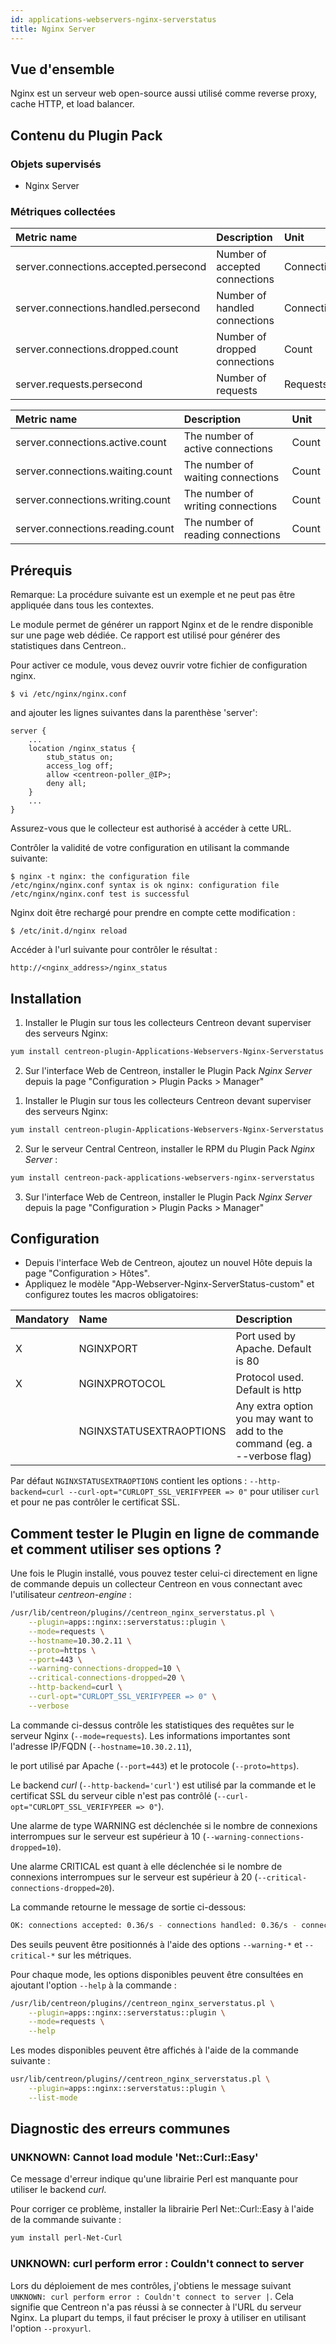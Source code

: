 ```yaml
---
id: applications-webservers-nginx-serverstatus
title: Nginx Server
---
```


## Vue d'ensemble

Nginx est un serveur web open-source aussi utilisé comme reverse proxy, cache HTTP, et load balancer.

## Contenu du Plugin Pack

### Objets supervisés

* Nginx Server

### Métriques collectées

<!--DOCUSAURUS_CODE_TABS-->

<!--Requests--> 

| Metric name                               | Description                      | Unit 			    |
| :---------------------------------------- | :------------------------------- | :----------------- |
| server.connections.accepted.persecond     | Number of accepted connections   | Connections/second |
| server.connections.handled.persecond      | Number of handled connections	   | Connections/second |
| server.connections.dropped.count          | Number of dropped connections	   | Count              |
| server.requests.persecond                 | Number of requests    		   | Requests/second    |


<!--Connections-->

| Metric name                        | Description                           | Unit |
| :--------------------------------- | :------------------------------------ | :--- |
| server.connections.active.count    |  The number of active connections     | Count|
| server.connections.waiting.count   |  The number of waiting connections    | Count|
| server.connections.writing.count   |  The number of writing connections    | Count|
| server.connections.reading.count   |  The number of reading connections    | Count|

<!--END_DOCUSAURUS_CODE_TABS-->

## Prérequis

Remarque: La procédure suivante est un exemple et ne peut pas être appliquée dans tous les contextes.

Le module permet de générer un rapport Nginx et de le rendre disponible sur une page web dédiée. Ce rapport est utilisé pour générer des statistiques dans Centreon..

Pour activer ce module, vous devez ouvrir votre fichier de configuration nginx.

    $ vi /etc/nginx/nginx.conf

and ajouter les lignes suivantes dans la parenthèse 'server':

    server { 
        ... 
        location /nginx_status { 
            stub_status on; 
            access_log off;
            allow <centreon-poller_@IP>;
            deny all; 
        }
        ...
    }

Assurez-vous que le collecteur est authorisé à accéder à cette URL.

Contrôler la validité de votre configuration en utilisant la commande suivante:

    $ nginx -t nginx: the configuration file
    /etc/nginx/nginx.conf syntax is ok nginx: configuration file
    /etc/nginx/nginx.conf test is successful

Nginx doit être rechargé pour prendre en compte cette modification :

    $ /etc/init.d/nginx reload

Accéder à l'url suivante pour contrôler le résultat :

    http://<nginx_address>/nginx_status

## Installation

<!--DOCUSAURUS_CODE_TABS-->

<!--Online IMP Licence & IT-100 Editions-->

1. Installer le Plugin sur tous les collecteurs Centreon devant superviser des serveurs Nginx:

```bash
yum install centreon-plugin-Applications-Webservers-Nginx-Serverstatus
```

2. Sur l'interface Web de Centreon, installer le Plugin Pack *Nginx Server* depuis la page "Configuration > Plugin Packs > Manager"

<!--Offline IMP License-->

1. Installer le Plugin sur tous les collecteurs Centreon devant superviser des serveurs Nginx:

```bash
yum install centreon-plugin-Applications-Webservers-Nginx-Serverstatus
```

2. Sur le serveur Central Centreon, installer le RPM du Plugin Pack *Nginx Server* :

 ```bash
yum install centreon-pack-applications-webservers-nginx-serverstatus
```

3. Sur l'interface Web de Centreon, installer le Plugin Pack *Nginx Server* depuis la page "Configuration > Plugin Packs > Manager"

<!--END_DOCUSAURUS_CODE_TABS-->


## Configuration

* Depuis l'interface Web de Centreon, ajoutez un nouvel Hôte depuis la page "Configuration > Hôtes".
* Appliquez le modèle "App-Webserver-Nginx-ServerStatus-custom" et configurez toutes les macros obligatoires:

| Mandatory | Name         			   | Description                                                                 |
| :-------- | :----------------------- | :-------------------------------------------------------------------------- |
|    X      | NGINXPORT                | Port used by Apache. Default is 80                                          |
|    X      | NGINXPROTOCOL			   | Protocol used. Default is http				                                 |
|           | NGINXSTATUSEXTRAOPTIONS  | Any extra option you may want to add to the command (eg. a --verbose flag)  |

Par défaut ```NGINXSTATUSEXTRAOPTIONS``` contient les options : ```--http-backend=curl --curl-opt="CURLOPT_SSL_VERIFYPEER => 0"``` pour utiliser ```curl``` et pour ne pas contrôler le certificat SSL.

## Comment tester le Plugin en ligne de commande et comment utiliser ses options ?

Une fois le Plugin installé, vous pouvez tester celui-ci directement en ligne
de commande depuis un collecteur Centreon en vous connectant avec l'utilisateur
*centreon-engine* :

```bash
/usr/lib/centreon/plugins//centreon_nginx_serverstatus.pl \
	--plugin=apps::nginx::serverstatus::plugin \
	--mode=requests \
	--hostname=10.30.2.11 \
	--proto=https \
	--port=443 \
	--warning-connections-dropped=10 \
	--critical-connections-dropped=20 \
	--http-backend=curl \
	--curl-opt="CURLOPT_SSL_VERIFYPEER => 0" \
	--verbose  
```

La commande ci-dessus contrôle les statistiques des requêtes sur le serveur Nginx (``` --mode=requests ```). Les informations importantes sont l'adresse IP/FQDN (``` --hostname=10.30.2.11 ```),

le port utilisé par Apache (``` --port=443 ```) et le protocole (``` --proto=https ```).

Le backend *curl* (```--http-backend='curl'```) est utilisé par la commande et le certificat SSL du serveur cible n'est pas contrôlé (```--curl-opt="CURLOPT_SSL_VERIFYPEER => 0"```).

Une alarme de type WARNING est déclenchée si le nombre de connexions interrompues sur le serveur est supérieur à 10 (``` --warning-connections-dropped=10 ```).

Une alarme CRITICAL est quant à elle déclenchée si le nombre de connexions interrompues sur le serveur est supérieur à 20 (``` --critical-connections-dropped=20 ```).

La commande retourne le message de sortie ci-dessous:

```bash
OK: connections accepted: 0.36/s - connections handled: 0.36/s - connections dropped: 0 - requests: 13.00/s | 'server.connections.accepted.persecond'=0.36;;;0; 'server.connections.handled.persecond'=0.36;;;0; 'server.connections.dropped.count'=0;0:0;0:20;0; 'server.requests.persecond'=13.00;;;0;
```

Des seuils peuvent être positionnés à l'aide des options ```--warning-*``` et ```--critical-*``` sur les métriques.

Pour chaque mode, les options disponibles peuvent être consultées en ajoutant l'option ``` --help ``` à la commande :

```bash
/usr/lib/centreon/plugins//centreon_nginx_serverstatus.pl \
	--plugin=apps::nginx::serverstatus::plugin \
	--mode=requests \
	--help
```

Les modes disponibles peuvent être affichés à l'aide de la commande suivante : 

```bash
usr/lib/centreon/plugins//centreon_nginx_serverstatus.pl \
	--plugin=apps::nginx::serverstatus::plugin \
    --list-mode 
```

## Diagnostic des erreurs communes

### UNKNOWN: Cannot load module 'Net::Curl::Easy'

Ce message d'erreur indique qu'une librairie Perl est manquante pour utiliser le backend *curl*.

Pour corriger ce problème, installer la librairie Perl Net\:\:Curl\:\:Easy à l'aide de la commande suivante :

```bash
yum install perl-Net-Curl
```

### UNKNOWN: curl perform error : Couldn't connect to server

Lors du déploiement de mes contrôles, j'obtiens le message suivant ```UNKNOWN: curl perform error : Couldn't connect to server |```.
Cela signifie que Centreon n'a pas réussi à se connecter à l'URL du serveur Nginx.
La plupart du temps, il faut préciser le proxy à utiliser en utilisant l'option ```--proxyurl```.







